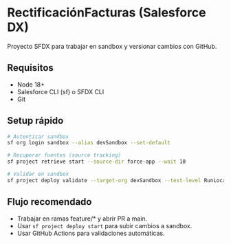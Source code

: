 # RectificaciónFacturas (Salesforce DX)

Proyecto SFDX para trabajar en sandbox y versionar cambios con GitHub.

## Requisitos
- Node 18+
- Salesforce CLI (sf) o SFDX CLI
- Git

## Setup rápido
```bash
# Autenticar sandbox
sf org login sandbox --alias devSandbox --set-default

# Recuperar fuentes (source tracking)
sf project retrieve start --source-dir force-app --wait 10

# Validar en sandbox
sf project deploy validate --target-org devSandbox --test-level RunLocalTests
```

## Flujo recomendado
- Trabajar en ramas feature/* y abrir PR a main.
- Usar `sf project deploy start` para subir cambios a sandbox.
- Usar GitHub Actions para validaciones automáticas.
